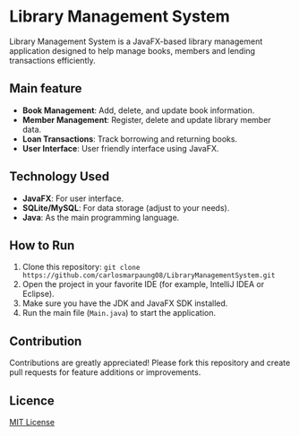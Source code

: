 # Library Management System

Library Management System is a JavaFX-based library management application designed to help manage books, members and lending transactions efficiently.

## Main feature

- **Book Management**: Add, delete, and update book information.
- **Member Management**: Register, delete and update library member data.
- **Loan Transactions**: Track borrowing and returning books.
- **User Interface**: User friendly interface using JavaFX.

## Technology Used

- **JavaFX**: For user interface.
- **SQLite/MySQL**: For data storage (adjust to your needs).
- **Java**: As the main programming language.

## How to Run

1. Clone this repository: `git clone https://github.com/carlosmarpaung08/LibraryManagementSystem.git`
2. Open the project in your favorite IDE (for example, IntelliJ IDEA or Eclipse).
3. Make sure you have the JDK and JavaFX SDK installed.
4. Run the main file (`Main.java`) to start the application.

## Contribution

Contributions are greatly appreciated! Please fork this repository and create pull requests for feature additions or improvements.

## Licence

[MIT License](LICENSE)
